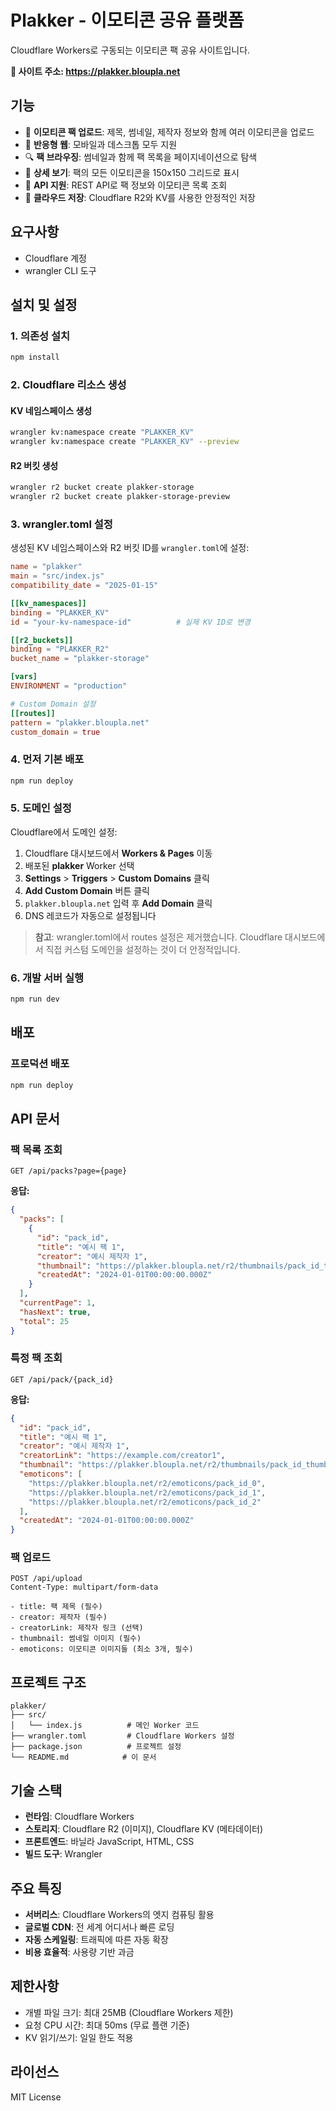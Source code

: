 # Plakker - 이모티콘 공유 플랫폼

Cloudflare Workers로 구동되는 이모티콘 팩 공유 사이트입니다.

**🔗 사이트 주소: https://plakker.bloupla.net**

## 기능

- 🎨 **이모티콘 팩 업로드**: 제목, 썸네일, 제작자 정보와 함께 여러 이모티콘을 업로드
- 📱 **반응형 웹**: 모바일과 데스크톱 모두 지원
- 🔍 **팩 브라우징**: 썸네일과 함께 팩 목록을 페이지네이션으로 탐색
- 👀 **상세 보기**: 팩의 모든 이모티콘을 150x150 그리드로 표시
- 🔗 **API 지원**: REST API로 팩 정보와 이모티콘 목록 조회
- 💾 **클라우드 저장**: Cloudflare R2와 KV를 사용한 안정적인 저장

## 요구사항

- Cloudflare 계정
- wrangler CLI 도구

## 설치 및 설정

### 1. 의존성 설치

```bash
npm install
```

### 2. Cloudflare 리소스 생성

#### KV 네임스페이스 생성
```bash
wrangler kv:namespace create "PLAKKER_KV"
wrangler kv:namespace create "PLAKKER_KV" --preview
```

#### R2 버킷 생성
```bash
wrangler r2 bucket create plakker-storage
wrangler r2 bucket create plakker-storage-preview
```

### 3. wrangler.toml 설정

생성된 KV 네임스페이스와 R2 버킷 ID를 `wrangler.toml`에 설정:

```toml
name = "plakker"
main = "src/index.js"
compatibility_date = "2025-01-15"

[[kv_namespaces]]
binding = "PLAKKER_KV"
id = "your-kv-namespace-id"          # 실제 KV ID로 변경

[[r2_buckets]]
binding = "PLAKKER_R2"
bucket_name = "plakker-storage"

[vars]
ENVIRONMENT = "production"

# Custom Domain 설정
[[routes]]
pattern = "plakker.bloupla.net"
custom_domain = true
```

### 4. 먼저 기본 배포

```bash
npm run deploy
```

### 5. 도메인 설정

Cloudflare에서 도메인 설정:
1. Cloudflare 대시보드에서 **Workers & Pages** 이동
2. 배포된 **plakker** Worker 선택
3. **Settings** > **Triggers** > **Custom Domains** 클릭
4. **Add Custom Domain** 버튼 클릭
5. `plakker.bloupla.net` 입력 후 **Add Domain** 클릭
6. DNS 레코드가 자동으로 설정됩니다

> **참고**: wrangler.toml에서 routes 설정은 제거했습니다. Cloudflare 대시보드에서 직접 커스텀 도메인을 설정하는 것이 더 안정적입니다.

### 6. 개발 서버 실행

```bash
npm run dev
```

## 배포

### 프로덕션 배포
```bash
npm run deploy
```

## API 문서

### 팩 목록 조회
```
GET /api/packs?page={page}
```

**응답:**
```json
{
  "packs": [
    {
      "id": "pack_id",
      "title": "예시 팩 1",
      "creator": "예시 제작자 1",
      "thumbnail": "https://plakker.bloupla.net/r2/thumbnails/pack_id_thumbnail",
      "createdAt": "2024-01-01T00:00:00.000Z"
    }
  ],
  "currentPage": 1,
  "hasNext": true,
  "total": 25
}
```

### 특정 팩 조회
```
GET /api/pack/{pack_id}
```

**응답:**
```json
{
  "id": "pack_id",
  "title": "예시 팩 1",
  "creator": "예시 제작자 1",
  "creatorLink": "https://example.com/creator1",
  "thumbnail": "https://plakker.bloupla.net/r2/thumbnails/pack_id_thumbnail",
  "emoticons": [
    "https://plakker.bloupla.net/r2/emoticons/pack_id_0",
    "https://plakker.bloupla.net/r2/emoticons/pack_id_1",
    "https://plakker.bloupla.net/r2/emoticons/pack_id_2"
  ],
  "createdAt": "2024-01-01T00:00:00.000Z"
}
```

### 팩 업로드
```
POST /api/upload
Content-Type: multipart/form-data

- title: 팩 제목 (필수)
- creator: 제작자 (필수)
- creatorLink: 제작자 링크 (선택)
- thumbnail: 썸네일 이미지 (필수)
- emoticons: 이모티콘 이미지들 (최소 3개, 필수)
```

## 프로젝트 구조

```
plakker/
├── src/
│   └── index.js          # 메인 Worker 코드
├── wrangler.toml         # Cloudflare Workers 설정
├── package.json          # 프로젝트 설정
└── README.md            # 이 문서
```

## 기술 스택

- **런타임**: Cloudflare Workers
- **스토리지**: Cloudflare R2 (이미지), Cloudflare KV (메타데이터)
- **프론트엔드**: 바닐라 JavaScript, HTML, CSS
- **빌드 도구**: Wrangler

## 주요 특징

- **서버리스**: Cloudflare Workers의 엣지 컴퓨팅 활용
- **글로벌 CDN**: 전 세계 어디서나 빠른 로딩
- **자동 스케일링**: 트래픽에 따른 자동 확장
- **비용 효율적**: 사용량 기반 과금

## 제한사항

- 개별 파일 크기: 최대 25MB (Cloudflare Workers 제한)
- 요청 CPU 시간: 최대 50ms (무료 플랜 기준)
- KV 읽기/쓰기: 일일 한도 적용

## 라이선스

MIT License 